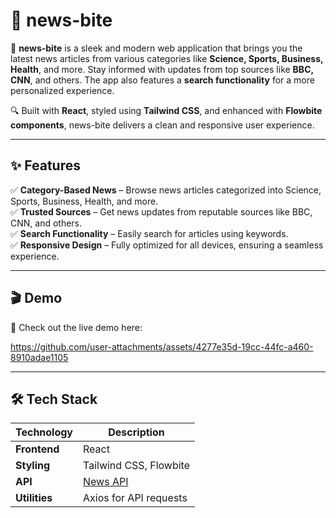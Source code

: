# 📰 news-bite

🚀 **news-bite** is a sleek and modern web application that brings you the latest news articles from various categories like **Science, Sports, Business, Health**, and more. Stay informed with updates from top sources like **BBC, CNN**, and others. The app also features a **search functionality** for a more personalized experience.

🔍 Built with **React**, styled using **Tailwind CSS**, and enhanced with **Flowbite components**, news-bite delivers a clean and responsive user experience.

---

## ✨ Features

✅ **Category-Based News** – Browse news articles categorized into Science, Sports, Business, Health, and more.  
✅ **Trusted Sources** – Get news updates from reputable sources like BBC, CNN, and others.  
✅ **Search Functionality** – Easily search for articles using keywords.  
✅ **Responsive Design** – Fully optimized for all devices, ensuring a seamless experience.  

---

## 🎬 Demo  

🚀 Check out the live demo here:

https://github.com/user-attachments/assets/4277e35d-19cc-44fc-a460-8910adae1105

---

## 🛠️ Tech Stack

| **Technology**  | **Description** |
|---------------|----------------|
| **Frontend**  | React |
| **Styling**   | Tailwind CSS, Flowbite |
| **API**       | [News API](https://newsapi.org/) |
| **Utilities** | Axios for API requests |

